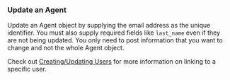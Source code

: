 ### Update an Agent

Update an Agent object by supplying the email address as the unique identifier. You must also supply required fields 
like `last_name` even if they are not being updated. You only need to post information that you want to change and
not the whole Agent object.

Check out [Creating/Updating Users](#creating-updating-users) for more information on linking to a specific user.
